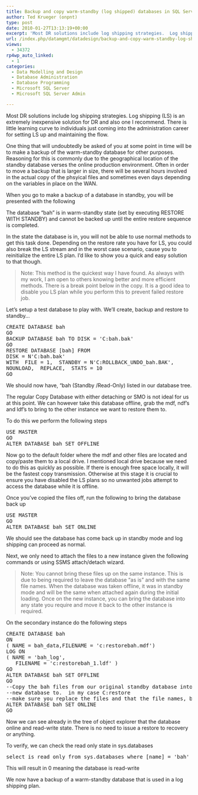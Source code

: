 ```yaml
---
title: Backup and copy warm-standby (log shipped) databases in SQL Server
author: Ted Krueger (onpnt)
type: post
date: 2010-01-27T13:13:19+00:00
excerpt: 'Most DR solutions include log shipping strategies.  Log shipping (LS) is an extremely inexpensive solution for DR and also one I recommend.  There is little learning curve to individuals just coming into the administration career for setting LS up and m&hellip;'
url: /index.php/datamgmt/datadesign/backup-and-copy-warm-standby-log-shipped/
views:
  - 34372
rp4wp_auto_linked:
  - 1
categories:
  - Data Modelling and Design
  - Database Administration
  - Database Programming
  - Microsoft SQL Server
  - Microsoft SQL Server Admin

---
```

Most DR solutions include log shipping strategies. Log shipping (LS) is an extremely inexpensive solution for DR and also one I recommend. There is little learning curve to individuals just coming into the administration career for setting LS up and maintaining the flow. 

One thing that will undoubtedly be asked of you at some point in time will be to make a backup of the warm-standby database for other purposes. Reasoning for this is commonly due to the geographical location of the standby database verses the online production environment. Often in order to move a backup that is larger in size, there will be several hours involved in the actual copy of the phsyical files and sometimes even days depending on the variables in place on the WAN. 

When you go to make a backup of a database in standby, you will be presented with the following
  

  
<span class="MT_red">The database &#8220;bah&#8221; is in warm-standby state (set by executing RESTORE WITH STANDBY) and cannot be backed up until the entire restore sequence is completed.</span>
  

  
In the state the database is in, you will not be able to use normal methods to get this task done. Depending on the restore rate you have for LS, you could also break the LS stream and in the worst case scenario, cause you to reinitialize the entire LS plan. I’d like to show you a quick and easy solution to that though. 

> Note: This method is the quickest way I have found. As always with my work, I am open to others knowing better and more efficient methods. There is a break point below in the copy. It is a good idea to disable you LS plan while you perform this to prevent failed restore job. 

Let’s setup a test database to play with. We’ll create, backup and restore to standby…
  


<pre>CREATE DATABASE bah
GO
BACKUP DATABASE bah TO DISK = 'C:bah.bak'
GO
RESTORE DATABASE [bah] FROM  
DISK = N'C:bah.bak' 
WITH  FILE = 1,  STANDBY = N'C:ROLLBACK_UNDO_bah.BAK',  
NOUNLOAD,  REPLACE,  STATS = 10
GO</pre>

We should now have, “bah (Standby /Read-Only) listed in our database tree.

The regular Copy Database with either detaching or SMO is not ideal for us at this point. We can however take this database offline, grab the mdf, ndf’s and ldf’s to bring to the other instance we want to restore them to. 

To do this we perform the following steps
  


<pre>USE MASTER
GO
ALTER DATABASE bah SET OFFLINE</pre>

Now go to the default folder where the mdf and other files are located and copy/paste them to a local drive. I mentioned local drive because we need to do this as quickly as possible. If there is enough free space locally, it will be the fastest copy transmission. Otherwise at this stage it is crucial to ensure you have disabled the LS plans so no unwanted jobs attempt to access the database while it is offline. 

Once you’ve copied the files off, run the following to bring the database back up

<pre>USE MASTER
GO
ALTER DATABASE bah SET ONLINE</pre>

We should see the database has come back up in standby mode and log shipping can proceed as normal.

Next, we only need to attach the files to a new instance given the following commands or using SSMS attach/detach wizard. 

> Note: You cannot bring these files up on the same instance. This is due to being required to leave the database &#8220;as is&#8221; and with the same file names. When the database was taken offline, it was in standby mode and will be the same when attached again during the initial loading. Once on the new instance, you can bring the database into any state you require and move it back to the other instance is required.

On the secondary instance do the following steps

<pre>CREATE DATABASE bah
ON 
( NAME = bah_data,FILENAME = 'c:restorebah.mdf')
LOG ON
( NAME = 'bah_log',
   FILENAME = 'c:restorebah_1.ldf' )
GO
ALTER DATABASE bah SET OFFLINE
GO
--Copy the bah files from our original standby database into the location you just created the 
--new database to.  in my case C:restore 
--make sure you replace the files and that the file names, both data and logs are identical to the original
ALTER DATABASE bah SET ONLINE
GO</pre>

Now we can see already in the tree of object explorer that the database online and read-write state. There is no need to issue a restore to recovery or anything. 

To verify, we can check the read only state in sys.databases

<pre>select is_read_only from sys.databases where [name] = 'bah'</pre>

This will result in 0 meaning the database is read-write 

We now have a backup of a warm-standby database that is used in a log shipping plan.